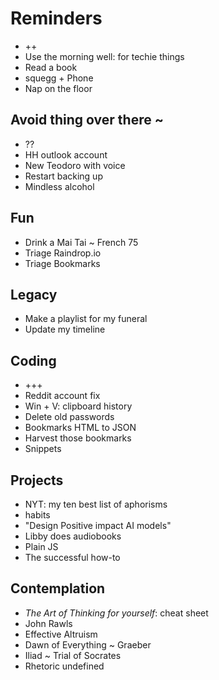 # Reminders

* ++
* Use the morning well: for techie things
* Read a book
* squegg + Phone
* Nap on the floor&nbsp;

## Avoid thing over there ~

* ??
* HH outlook account
* New Teodoro with voice
* Restart backing up
* Mindless alcohol

## Fun

* Drink a Mai Tai ~ French 75
* Triage Raindrop.io
* Triage Bookmarks

## Legacy

* Make a playlist for my funeral
* Update my timeline

## Coding

* +++
* Reddit account fix
* Win + V: clipboard history
* Delete old passwords
* Bookmarks HTML to JSON
* Harvest those bookmarks
* Snippets

## Projects

* NYT: my ten best list of aphorisms&nbsp;
* habits
* "Design Positive impact AI models"
* Libby does audiobooks
* Plain JS
* The successful how-to

## Contemplation

* _The Art of Thinking for yourself_: cheat sheet
* John Rawls
* Effective Altruism
* Dawn of Everything ~ Graeber
* Iliad ~ Trial of Socrates
* Rhetoric undefined